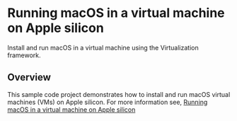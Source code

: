 # Running macOS in a virtual machine on Apple silicon 

Install and run macOS in a virtual machine using the Virtualization framework.

## Overview

This sample code project demonstrates how to install and run macOS virtual machines (VMs) on Apple silicon. For more information see, [Running macOS in a virtual machine on Apple silicon](https://developer.apple.com/documentation/virtualization/Running-macOS-in-a-virtual-machine-on-Apple-silicon)